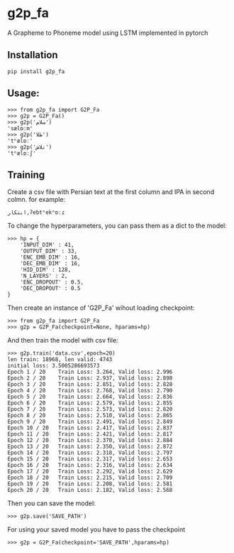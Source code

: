 # g2p_fa

A Grapheme to Phoneme model using LSTM implemented in pytorch

## Installation

`pip install g2p_fa`

## Usage:

```
>>> from g2p_fa import G2P_Fa
>>> g2p = G2P_Fa()
>>> g2p('سلام')
'sælɒːm'
>>> g2p('طلا')
'tʰælɒː'
>>> g2p('تلاش')
'tʰælɒːʃ'
```
## Training

Create a csv file with Persian text at the first column and IPA in second colmn. for example:

```
ابتکار,ʔebtʰekʰɒːɾ
```
To change the hyperparameters, you can pass them as a dict to the model:
```
>>> hp = {
    'INPUT_DIM' : 41,
    'OUTPUT_DIM' : 33,
    'ENC_EMB_DIM' : 16,
    'DEC_EMB_DIM' : 16,
    'HID_DIM' : 128,
    'N_LAYERS' : 2,
    'ENC_DROPOUT' : 0.5,
    'DEC_DROPOUT' : 0.5
}
```
Then create an instance of 'G2P_Fa' wihout loading checkpoint:
```
>>> from g2p_fa import G2P_Fa
>>> g2p = G2P_Fa(checkpoint=None, hparams=hp)
```
And then train the model with csv file:
```
>>> g2p.train('data.csv',epoch=20)
len train: 18968, len valid: 4743
initial loss: 3.5005286693573
Epoch 1 / 20    Train Loss: 3.264, Valid loss: 2.996
Epoch 2 / 20    Train Loss: 2.937, Valid loss: 2.898
Epoch 3 / 20    Train Loss: 2.851, Valid loss: 2.828
Epoch 4 / 20    Train Loss: 2.768, Valid loss: 2.790
Epoch 5 / 20    Train Loss: 2.664, Valid loss: 2.836
Epoch 6 / 20    Train Loss: 2.579, Valid loss: 2.855
Epoch 7 / 20    Train Loss: 2.573, Valid loss: 2.820
Epoch 8 / 20    Train Loss: 2.510, Valid loss: 2.865
Epoch 9 / 20    Train Loss: 2.491, Valid loss: 2.849
Epoch 10 / 20   Train Loss: 2.417, Valid loss: 2.837
Epoch 11 / 20   Train Loss: 2.421, Valid loss: 2.817
Epoch 12 / 20   Train Loss: 2.370, Valid loss: 2.884
Epoch 13 / 20   Train Loss: 2.350, Valid loss: 2.872
Epoch 14 / 20   Train Loss: 2.318, Valid loss: 2.797
Epoch 15 / 20   Train Loss: 2.317, Valid loss: 2.653
Epoch 16 / 20   Train Loss: 2.316, Valid loss: 2.634
Epoch 17 / 20   Train Loss: 2.292, Valid loss: 2.629
Epoch 18 / 20   Train Loss: 2.215, Valid loss: 2.709
Epoch 19 / 20   Train Loss: 2.208, Valid loss: 2.581
Epoch 20 / 20   Train Loss: 2.182, Valid loss: 2.568
```
Then you can save the model:
```
>>> g2p.save('SAVE_PATH')
```
For using your saved model you have to pass the checkpoint
```
>>> g2p = G2P_Fa(checkpoint='SAVE_PATH',hparams=hp)
```